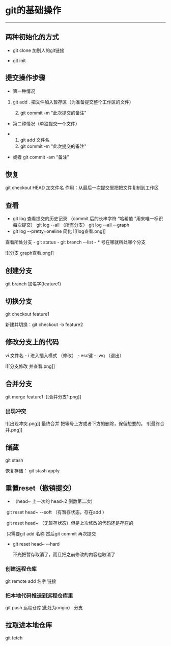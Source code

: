 # git的基础操作

---

## 两种初始化的方式

- git clone 加别人的git链接
  
- git init
  

## 提交操作步骤

- 第一种情况
  

1. git add . 把文件加入暂存区（为准备提交整个工作区的文件）
   
    2. git commit -m "此次提交的备注"
       

- 第二种情况（单独提交一个文件）

-	1. git add 文件名
	2. git commit -m "此次提交的备注"
-  或者 git commit -am “备注” 


## 恢复

git checkout HEAD 加文件名 作用：从最后一次提交里把把文件复制到工作区


## 查看

- git log 
	查看提交的历史记录 （commit 后的长串字符 “哈希值 ”用来唯一标识每次提交）
	git log --all （所有分支）
	git log --all --graph 
- git log --pretty=oneline 简化
![[log查看.png]]

查看所处分支
	- git status
	- git branch --list
		- * 号在哪就所处哪个分支

![[分支 graph查看.png]]
## 创建分支
git branch 加名字(feature1)

## 切换分支
git checkout feature1

新建并切换：git checkout -b feature2
## 修改分支上的代码
vi 文件名
	- i 进入插入模式
	（修改）
	- esc键
	- :wq （退出）

![[分支修改 并查看.png]]
## 合并分支
git merge  feature1
![[合并分支1.png]]
### 出现冲突
![[出现冲突.png]]
最终合并
	把等号上方或者下方的删除，保留想要的。
![[最终合并.png]]



## 储藏

git stash 

恢复存储： git stash apply

## 重置reset（撤销提交）

- （head~ 上一次的 head~2 倒数第二次）

​			git reset head~ --soft  （有暂存状态，存在add ）

​			git reset head~ （无暂存状态）但是上次修改的代码还是存在的

​					只需要git add 名称 然后git commit 再次提交

- git reset head~ --hard

  不光把暂存取消了，而且把之前修改的内容也取消了

### 创建远程仓库

git remote add 名字 链接 

### 把本地代码推送到远程仓库里

git push 远程仓库(此处为origin） 分支

## 拉取进本地仓库

git fetch

